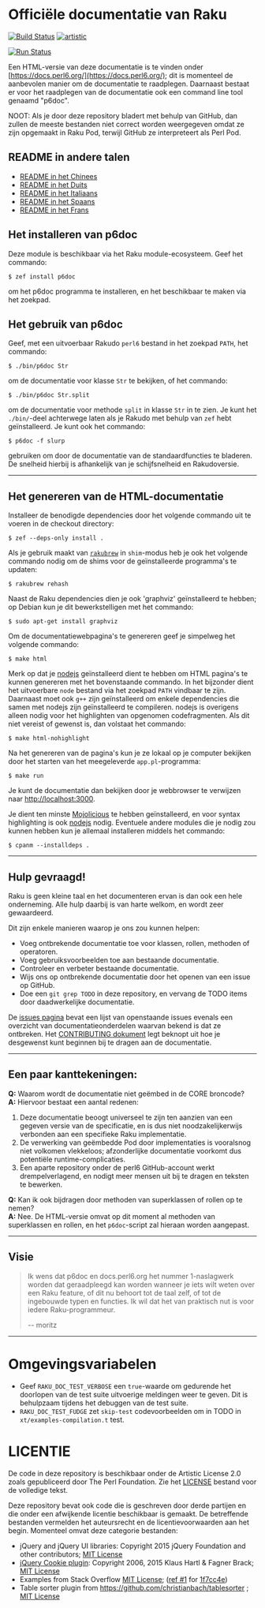 # Officiële documentatie van Raku

[![Build Status](https://travis-ci.org/perl6/doc.svg?branch=master)](https://travis-ci.org/perl6/doc) [![artistic](https://img.shields.io/badge/license-Artistic%202.0-blue.svg?style=flat)](https://opensource.org/licenses/Artistic-2.0)

[![Run Status](https://api.shippable.com/projects/591e99923f2f790700098a30/badge?branch=master)](https://app.shippable.com/github/perl6/doc)

Een HTML-versie van deze documentatie is te vinden onder [https://docs.perl6.org/](https://docs.perl6.org/);
dit is momenteel de aanbevolen manier om de documentatie te raadplegen. Daarnaast bestaat er voor het raadplegen
van de documentatie ook een command line tool genaamd "p6doc".

NOOT: Als je door deze repository bladert met behulp van GitHub, dan zullen de meeste bestanden niet correct
worden weergegeven omdat ze zijn opgemaakt in Raku Pod, terwijl GitHub ze interpreteert als Perl Pod.

## README in andere talen

* [README in het Chinees](../zh/README.zh.md)
* [README in het Duits](../de/README.de.md)
* [README in het Italiaans](../it/README.it.md)
* [README in het Spaans](../es/README.es.md)
* [README in het Frans](../fr/README.fr.md)

## Het installeren van p6doc

Deze module is beschikbaar via het Raku module-ecosysteem. Geef het commando:

    $ zef install p6doc

om het p6doc programma te installeren, en het beschikbaar te maken via het zoekpad.

## Het gebruik van p6doc

Geef, met een uitvoerbaar Rakudo `perl6` bestand in het zoekpad `PATH`, het commando:

    $ ./bin/p6doc Str

om de documentatie voor klasse `Str` te bekijken, of het commando:

    $ ./bin/p6doc Str.split

om de documentatie voor methode `split` in klasse `Str` in te zien. Je kunt
het `./bin/`-deel achterwege laten als je Rakudo met behulp van `zef` hebt geïnstalleerd.
Je kunt ook het commando:

    $ p6doc -f slurp

gebruiken om door de documentatie van de standaardfuncties te bladeren. De snelheid hierbij is
afhankelijk van je schijfsnelheid en Rakudoversie.

-------

## Het genereren van de HTML-documentatie

Installeer de benodigde dependencies door het volgende commando uit te voeren in de checkout directory:

    $ zef --deps-only install .

Als je gebruik maakt van [`rakubrew`](https://rakubrew.org/) in `shim`-modus heb je ook
het volgende commando nodig om de shims voor de geïnstalleerde programma's te updaten:

    $ rakubrew rehash

Naast de Raku dependencies dien je ook 'graphviz' geïnstalleerd te hebben; op Debian kun
je dit bewerkstelligen met het commando:

    $ sudo apt-get install graphviz

Om de documentatiewebpagina's te genereren geef je simpelweg het volgende commando:

    $ make html

Merk op dat je [nodejs](https://nodejs.org) geïnstalleerd dient te hebben om HTML pagina's
te kunnen genereren met het bovenstaande commando. In het bijzonder dient het uitvoerbare
`node` bestand via het zoekpad `PATH` vindbaar te zijn. Daarnaast moet ook `g++` zijn
geïnstalleerd om enkele dependencies die samen met nodejs zijn geïnstalleerd te compileren.
nodejs is overigens alleen nodig voor het highlighten van opgenomen codefragmenten. Als
dit niet vereist of gewenst is, dan volstaat het commando:

    $ make html-nohighlight

Na het genereren van de pagina's kun je ze lokaal op je computer bekijken door het starten van
het meegeleverde `app.pl`-programma:

    $ make run

Je kunt de documentatie dan bekijken door je webbrowser te verwijzen naar [http://localhost:3000](http://localhost:3000).

Je dient ten minste [Mojolicious](https://metacpan.org/pod/Mojolicious) te hebben geïnstalleerd, en
voor syntax highlighting is ook [nodejs](https://nodejs.org) nodig. Eventuele andere modules die je
nodig zou kunnen hebben kun je allemaal installeren middels het commando:

    $ cpanm --installdeps .

---------

## Hulp gevraagd!

Raku is geen kleine taal en het documenteren ervan is dan ook een hele onderneming.
Alle hulp daarbij is van harte welkom, en wordt zeer gewaardeerd.

Dit zijn enkele manieren waarop je ons zou kunnen helpen:

 * Voeg ontbrekende documentatie toe voor klassen, rollen, methoden of operatoren.
 * Voeg gebruiksvoorbeelden toe aan bestaande documentatie.
 * Controleer en verbeter bestaande documentatie.
 * Wijs ons op ontbrekende documentatie door het openen van een issue op GitHub.
 * Doe een `git grep TODO` in deze repository, en vervang de TODO items door daadwerkelijke documentatie.


De [issues pagina](https://github.com/Raku/doc/issues) bevat een lijst van openstaande issues evenals een overzicht
van documentatieonderdelen waarvan bekend is dat ze ontbreken. Het [CONTRIBUTING dokument](CONTRIBUTING.md) legt
beknopt uit hoe je desgewenst kunt beginnen bij te dragen aan de documentatie.

--------

## Een paar kanttekeningen:

**Q:** Waarom wordt de documentatie niet geëmbed in de CORE broncode?<br>
**A:** Hiervoor bestaat een aantal redenen:

  1. Deze documentatie beoogt universeel te zijn ten aanzien van een
    gegeven versie van de specificatie, en is dus niet noodzakelijkerwijs
    verbonden aan een specifieke Raku implementatie.
  2. De verwerking van geëmbedde Pod door implementaties is vooralsnog
    niet volkomen vlekkeloos; afzonderlijke documentatie voorkomt dus
    potentiële runtime-complicaties.
  3. Een aparte repository onder de perl6 GitHub-account werkt drempelverlagend,
    en nodigt meer mensen uit bij te dragen en teksten te bewerken.

**Q:** Kan ik ook bijdragen door methoden van superklassen of rollen op te nemen?<br>
**A:** Nee. De HTML-versie omvat op dit moment al methoden van superklassen en
    rollen, en het `p6doc`-script zal hieraan worden aangepast.

--------

## Visie

> Ik wens dat p6doc en docs.perl6.org het nummer 1-naslagwerk worden dat
> geraadpleegd kan worden wanneer je iets wilt weten over een Raku feature,
> of dit nu behoort tot de taal zelf, of tot de ingebouwde typen en functies.
> Ik wil dat het van praktisch nut is voor iedere Raku-programmeur.
>
>    -- moritz

--------

# Omgevingsvariabelen

- Geef `RAKU_DOC_TEST_VERBOSE` een `true`-waarde om gedurende het doorlopen van de test suite uitvoerige meldingen weer te geven.
Dit is behulpzaam tijdens het debuggen van de test suite.
- `RAKU_DOC_TEST_FUDGE` zet `skip-test` codevoorbeelden om in TODO in `xt/examples-compilation.t` test.

# LICENTIE

De code in deze repository is beschikbaar onder de Artistic License 2.0 zoals gepubliceerd door The
Perl Foundation. Zie het [LICENSE](LICENSE) bestand voor de volledige tekst.

Deze repository bevat ook code die is geschreven door derde partijen en die onder een afwijkende licentie beschikbaar is gemaakt.
De betreffende bestanden vermelden het auteursrecht en de licentievoorwaarden aan het begin. Momenteel omvat deze categorie bestanden:

* jQuery and jQuery UI libraries: Copyright 2015 jQuery Foundation and other contributors; [MIT License](http://creativecommons.org/licenses/MIT)
* [jQuery Cookie plugin](https://github.com/js-cookie/js-cookie):
  Copyright 2006, 2015 Klaus Hartl & Fagner Brack;
  [MIT License](http://creativecommons.org/licenses/MIT)
* Examples from Stack Overflow [MIT License](http://creativecommons.org/licenses/MIT); ([ref #1](http://stackoverflow.com/a/43669837/215487) for [1f7cc4e](https://github.com/Raku/doc/commit/1f7cc4efa0da38b5a9bf544c9b13cc335f87f7f6))
* Table sorter plugin from https://github.com/christianbach/tablesorter ;
  [MIT License](http://creativecommons.org/licenses/MIT)
